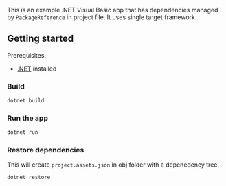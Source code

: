 This is an example .NET Visual Basic app that has dependencies managed by `PackageReference` in project file. It uses single target framework.

## Getting started

Prerequisites:

- [.NET](https://dotnet.microsoft.com/download) installed

### Build

```bash
dotnet build
```

### Run the app

```bash
dotnet run
```

### Restore dependencies

This will create `project.assets.json` in obj folder with a depenedency tree.

```bash
dotnet restore
```
